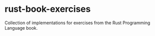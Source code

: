 # rust-book-exercises
Collection of implementations for exercises from the Rust Programming Language book.
